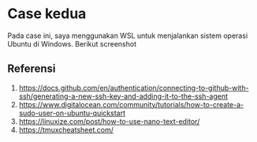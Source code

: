 # Case kedua
Pada case ini, saya menggunakan WSL untuk menjalankan sistem operasi Ubuntu di Windows. Berikut screenshot 
## Referensi
1. https://docs.github.com/en/authentication/connecting-to-github-with-ssh/generating-a-new-ssh-key-and-adding-it-to-the-ssh-agent
2. https://www.digitalocean.com/community/tutorials/how-to-create-a-sudo-user-on-ubuntu-quickstart
3. https://linuxize.com/post/how-to-use-nano-text-editor/
4. https://tmuxcheatsheet.com/
